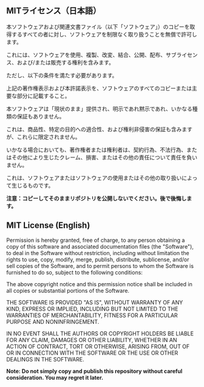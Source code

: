 ## MITライセンス（日本語）

本ソフトウェアおよび関連文書ファイル（以下「ソフトウェア」）のコピーを取得するすべての者に対し、ソフトウェアを制限なく取り扱うことを無償で許可します。

これには、ソフトウェアを使用、複製、改変、結合、公開、配布、サブライセンス、および/または販売する権利を含みます。

ただし、以下の条件を満たす必要があります。

上記の著作権表示および本許諾表示を、ソフトウェアのすべてのコピーまたは主要な部分に記載すること。

本ソフトウェアは「現状のまま」提供され、明示であれ黙示であれ、いかなる種類の保証もありません。

これは、商品性、特定の目的への適合性、および権利非侵害の保証も含みますが、これらに限定されません。

いかなる場合においても、著作権者または権利者は、契約行為、不法行為、またはその他により生じたクレーム、損害、またはその他の責任について責任を負いません。

これは、ソフトウェアまたはソフトウェアの使用またはその他の取り扱いによって生じるものです。

**注意：コピーしてそのままリポジトリを公開しないでください。後で後悔します。**


## MIT License (English)

Permission is hereby granted, free of charge, to any person obtaining a copy of this software and associated documentation files (the "Software"), to deal in the Software without restriction, including without limitation the rights to use, copy, modify, merge, publish, distribute, sublicense, and/or sell copies of the Software, and to permit persons to whom the Software is furnished to do so, subject to the following conditions:

The above copyright notice and this permission notice shall be included in all copies or substantial portions of the Software.

THE SOFTWARE IS PROVIDED "AS IS", WITHOUT WARRANTY OF ANY KIND, EXPRESS OR IMPLIED, INCLUDING BUT NOT LIMITED TO THE WARRANTIES OF MERCHANTABILITY, FITNESS FOR A PARTICULAR PURPOSE AND NONINFRINGEMENT.

IN NO EVENT SHALL THE AUTHORS OR COPYRIGHT HOLDERS BE LIABLE FOR ANY CLAIM, DAMAGES OR OTHER LIABILITY, WHETHER IN AN ACTION OF CONTRACT, TORT OR OTHERWISE, ARISING FROM, OUT OF OR IN CONNECTION WITH THE SOFTWARE OR THE USE OR OTHER DEALINGS IN THE SOFTWARE.

**Note: Do not simply copy and publish this repository without careful consideration. You may regret it later.**